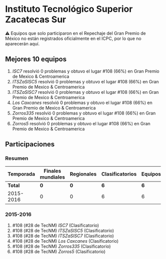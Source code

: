 # Instituto Tecnológico Superior Zacatecas Sur

:warning: Equipos que solo participaron en el Repechaje del Gran Premio de México no están registrados oficialmente en el ICPC, por lo que no aparecerán aquí.

## Mejores 10 equipos

1. _ISC7_ resolvió 0 problemas y obtuvo el lugar #108 (66%) en Gran Premio de Mexico & Centroamerica
1. _ITSZaSISC5_ resolvió 0 problemas y obtuvo el lugar #108 (66%) en Gran Premio de Mexico & Centroamerica
1. _ITSZaSISC7_ resolvió 0 problemas y obtuvo el lugar #108 (66%) en Gran Premio de Mexico & Centroamerica
1. _Los Caxcanes_ resolvió 0 problemas y obtuvo el lugar #108 (66%) en Gran Premio de Mexico & Centroamerica
1. _Zorros335_ resolvió 0 problemas y obtuvo el lugar #108 (66%) en Gran Premio de Mexico & Centroamerica
1. _Zorros5_ resolvió 0 problemas y obtuvo el lugar #108 (66%) en Gran Premio de Mexico & Centroamerica

## Participaciones

### Resumen

| Temporada | Finales mundiales | Regionales | Clasificatorios | Equipos |
| --- | --- | --- | --- | --- |
| **Total** | **0** | **0** | **6** | **6** |
| 2015-2016 | 0 | 0 | 6 | 6 |

### 2015-2016

1. #108 (#28 de TecNM) _ISC7_ (Clasificatorio)
1. #108 (#28 de TecNM) _ITSZaSISC5_ (Clasificatorio)
1. #108 (#28 de TecNM) _ITSZaSISC7_ (Clasificatorio)
1. #108 (#28 de TecNM) _Los Caxcanes_ (Clasificatorio)
1. #108 (#28 de TecNM) _Zorros335_ (Clasificatorio)
1. #108 (#28 de TecNM) _Zorros5_ (Clasificatorio)




